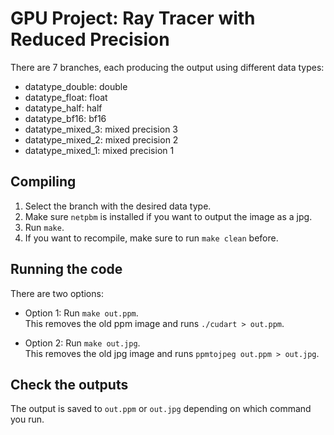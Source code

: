 # GPU Project: Ray Tracer with Reduced Precision
There are 7 branches, each producing the output using different data types:
- datatype_double: double
- datatype_float: float
- datatype_half: half
- datatype_bf16: bf16
- datatype_mixed_3: mixed precision 3
- datatype_mixed_2: mixed precision 2
- datatype_mixed_1: mixed precision 1


## Compiling
1. Select the branch with the desired data type.
2. Make sure `netpbm` is installed if you want to output the image as a jpg.
3. Run `make`.
4. If you want to recompile, make sure to run `make clean` before.


## Running the code
There are two options:
- Option 1: Run `make out.ppm`.<br>This removes the old ppm image and runs `./cudart > out.ppm`.


- Option 2: Run `make out.jpg`.<br>This removes the old jpg image and runs `ppmtojpeg out.ppm > out.jpg`.


## Check the outputs
The output is saved to `out.ppm` or `out.jpg` depending on which command you run.